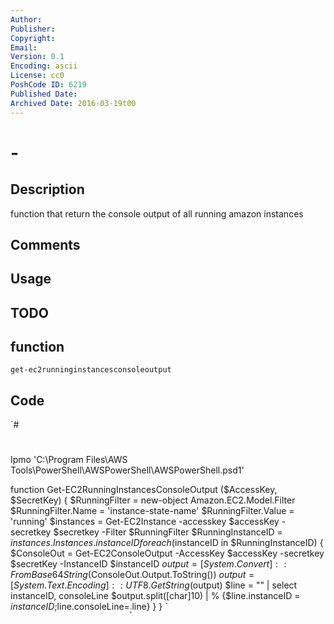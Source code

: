 ```yaml
---
Author: 
Publisher: 
Copyright: 
Email: 
Version: 0.1
Encoding: ascii
License: cc0
PoshCode ID: 6219
Published Date: 
Archived Date: 2016-03-19t00
---
```


#  - 

## Description

function that return the console output of all running amazon instances

## Comments



## Usage



## TODO



## function

`get-ec2runninginstancesconsoleoutput`

## Code

`#
 #
 Ipmo 'C:\Program Files\AWS Tools\PowerShell\AWSPowerShell\AWSPowerShell.psd1'
 
 function Get-EC2RunningInstancesConsoleOutput ($AccessKey, $SecretKey)
 {
     $RunningFilter = new-object Amazon.EC2.Model.Filter
     $RunningFilter.Name = 'instance-state-name'
     $RunningFilter.Value = 'running'
     $instances = Get-EC2Instance -accesskey $accessKey -secretkey $secretkey -Filter $RunningFilter
     $RunningInstanceID = $instances.Instances.instanceID
     foreach ($instanceID in $RunningInstanceID)
         {
         $ConsoleOut = Get-EC2ConsoleOutput -AccessKey $accessKey -secretkey $secretKey -InstanceID $instanceID
         $output = [System.Convert]::FromBase64String($ConsoleOut.Output.ToString())
         $output = [System.Text.Encoding]::UTF8.GetString($output)
         $line = "" | select instanceID, consoleLine
         $output.split([char]10) | % {$line.instanceID = $instanceID;$line.consoleLine=$_;$line}
         }
 }
`

